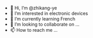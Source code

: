 - 👋 Hi, I’m @zhikang-ye
- 👀 I’m interested in electronic devices
- 🌱 I’m currently learning French
- 💞️ I’m looking to collaborate on ...
- 📫 How to reach me ...

<!---
zhikang-ye/zhikang-ye is a ✨ special ✨ repository because its `README.md` (this file) appears on your GitHub profile.
You can click the Preview link to take a look at your changes.
--->
